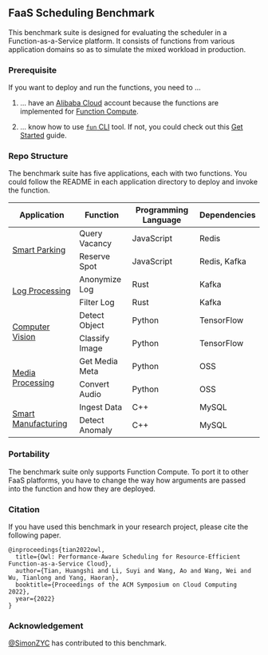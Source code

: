 
## FaaS Scheduling Benchmark

This benchmark suite is designed for evaluating the scheduler in a Function-as-a-Service platform. It consists of functions from various application domains so as to simulate the mixed workload in production.

### Prerequisite

If you want to deploy and run the functions, you need to ...

1. ... have an [Alibaba Cloud](https://us.alibabacloud.com/) account because the functions are implemented for [Function Compute](https://www.alibabacloud.com/product/function-compute).

2. ... know how to use [`fun` CLI](https://github.com/alibaba/funcraft) tool. If not, you could check out this [Get Started](https://github.com/alibaba/funcraft/blob/master/docs/usage/getting_started.md) guide.


### Repo Structure

The benchmark suite has five applications, each with two functions. You could follow the README in each application directory to deploy and invoke the function.

<table>
<thead>
  <tr>
    <th>Application</th>
    <th>Function</th>
    <th>Programming Language</th>
    <th>Dependencies</th>
  </tr>
</thead>
<tbody>
  <tr>
    <td rowspan="2"><a href="smart-parking">Smart Parking</a></td>
    <td>Query Vacancy</td>
    <td>JavaScript</td>
    <td>Redis</td>
  </tr>
  <tr>
    <td>Reserve Spot</td>
    <td>JavaScript</td>
    <td>Redis, Kafka</td>
  </tr>
  <tr>
    <td rowspan="2"><a href="log-processing">Log Processing</a></td>
    <td>Anonymize Log</td>
    <td>Rust</td>
    <td>Kafka</td>
  </tr>
  <tr>
    <td>Filter Log</td>
    <td>Rust</td>
    <td>Kafka</td>
  </tr>
  <tr>
    <td rowspan="2"><a href="computer-vision">Computer Vision</a></td>
    <td>Detect Object</td>
    <td>Python</td>
    <td>TensorFlow</td>
  </tr>
  <tr>
    <td>Classify Image</td>
    <td>Python</td>
    <td>TensorFlow</td>
  </tr>
  <tr>
    <td rowspan="2"><a href="media-processing">Media Processing</a></td>
    <td>Get Media Meta</td>
    <td>Python</td>
    <td>OSS</td>
  </tr>
  <tr>
    <td>Convert Audio</td>
    <td>Python</td>
    <td>OSS</td>
  </tr>
  <tr>
    <td rowspan="2"><a href="smart-manufacturing">Smart Manufacturing</a></td>
    <td>Ingest Data</td>
    <td>C++</td>
    <td>MySQL</td>
  </tr>
  <tr>
    <td>Detect Anomaly</td>
    <td>C++</td>
    <td>MySQL</td>
  </tr>
</tbody>
</table>

### Portability

The benchmark suite only supports Function Compute. To port it to other FaaS platforms, you have to change the way how arguments are passed into the function and how they are deployed.


### Citation

If you have used this benchmark in your research project, please cite the following paper.

```
@inproceedings{tian2022owl,
  title={Owl: Performance-Aware Scheduling for Resource-Efficient Function-as-a-Service Cloud},
  author={Tian, Huangshi and Li, Suyi and Wang, Ao and Wang, Wei and Wu, Tianlong and Yang, Haoran},
  booktitle={Proceedings of the ACM Symposium on Cloud Computing 2022},
  year={2022}
}
```

### Acknowledgement

[@SimonZYC](https://github.com/SimonZYC) has contributed to this benchmark.

